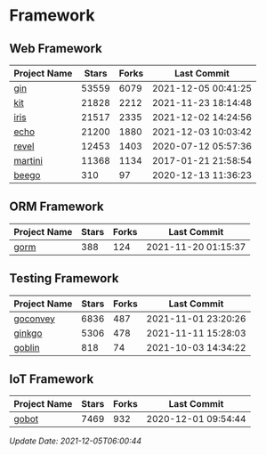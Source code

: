 # Framework

## Web Framework
| Project Name | Stars | Forks | Last Commit |
| ------------ | ----- | ----- | ----------- |
| [gin](https://github.com/gin-gonic/gin) | 53559 | 6079 | 2021-12-05 00:41:25 |
| [kit](https://github.com/go-kit/kit) | 21828 | 2212 | 2021-11-23 18:14:48 |
| [iris](https://github.com/kataras/iris) | 21517 | 2335 | 2021-12-02 14:24:56 |
| [echo](https://github.com/labstack/echo) | 21200 | 1880 | 2021-12-03 10:03:42 |
| [revel](https://github.com/revel/revel) | 12453 | 1403 | 2020-07-12 05:57:36 |
| [martini](https://github.com/go-martini/martini) | 11368 | 1134 | 2017-01-21 21:58:54 |
| [beego](https://github.com/astaxie/beego) | 310 | 97 | 2020-12-13 11:36:23 |

## ORM Framework
| Project Name | Stars | Forks | Last Commit |
| ------------ | ----- | ----- | ----------- |
| [gorm](https://github.com/jinzhu/gorm) | 388 | 124 | 2021-11-20 01:15:37 |

## Testing Framework
| Project Name | Stars | Forks | Last Commit |
| ------------ | ----- | ----- | ----------- |
| [goconvey](https://github.com/smartystreets/goconvey) | 6836 | 487 | 2021-11-01 23:20:26 |
| [ginkgo](https://github.com/onsi/ginkgo) | 5306 | 478 | 2021-11-11 15:28:03 |
| [goblin](https://github.com/franela/goblin) | 818 | 74 | 2021-10-03 14:34:22 |

## IoT Framework
| Project Name | Stars | Forks | Last Commit |
| ------------ | ----- | ----- | ----------- |
| [gobot](https://github.com/hybridgroup/gobot) | 7469 | 932 | 2020-12-01 09:54:44 |

*Update Date: 2021-12-05T06:00:44*